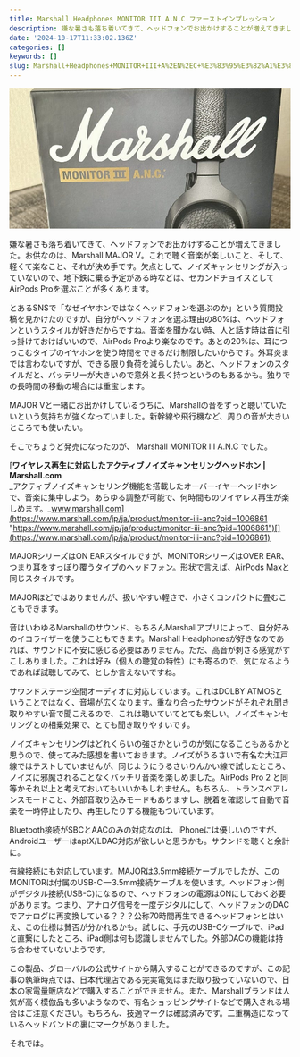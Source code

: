 ```yaml
---
title: Marshall Headphones MONITOR III A.N.C ファーストインプレッション
description: 嫌な暑さも落ち着いてきて、ヘッドフォンでお出かけすることが増えてきました。お供なのは、Marshall MAJOR…
date: '2024-10-17T11:33:02.136Z'
categories: []
keywords: []
slug: Marshall+Headphones+MONITOR+III+A%2EN%2EC+%E3%83%95%E3%82%A1%E3%83%BC%E3%82%B9%E3%83%88%E3%82%A4%E3%83%B3%E3%83%97%E3%83%AC%E3%83%83%E3%82%B7%E3%83...
---
```

![](0__LwtMuMgWuQ4cOlKP.jpg)

嫌な暑さも落ち着いてきて、ヘッドフォンでお出かけすることが増えてきました。お供なのは、Marshall MAJOR V。これで聴く音楽が楽しいこと、そして、軽くて楽なこと、それが決め手です。欠点として、ノイズキャンセリングが入っていないので、地下鉄に乗る予定がある時などは、セカンドチョイスとしてAirPods Proを選ぶことが多くあります。

とあるSNSで「なぜイヤホンではなくヘッドフォンを選ぶのか」という質問投稿を見かけたのですが、自分がヘッドフォンを選ぶ理由の80%は、ヘッドフォンというスタイルが好きだからですね。音楽を聞かない時、人と話す時は首に引っ掛けておけばいいので、AirPods Proより楽なのです。あとの20%は、耳につっこむタイプのイヤホンを使う時間をできるだけ制限したいからです。外耳炎までは言わないですが、できる限り負荷を減らしたい。あと、ヘッドフォンのスタイルだと、バッテリーが大きいので意外と長く持つというのもあるかも。独りでの長時間の移動の場合には重宝します。

MAJOR Vと一緒にお出かけしているうちに、Marshallの音をずっと聴いていたいという気持ちが強くなっていました。新幹線や飛行機など、周りの音が大きいところでも使いたい。

そこでちょうど発売になったのが、 Marshall MONITOR III A.N.C でした。

[**ワイヤレス再生に対応したアクティブノイズキャンセリングヘッドホン | Marshall.com**  
_アクティブノイズキャンセリング機能を搭載したオーバーイヤーヘッドホンで、音楽に集中しよう。あらゆる調整が可能で、何時間ものワイヤレス再生が楽しめます。_www.marshall.com](https://www.marshall.com/jp/ja/product/monitor-iii-anc?pid=1006861 "https://www.marshall.com/jp/ja/product/monitor-iii-anc?pid=1006861")[](https://www.marshall.com/jp/ja/product/monitor-iii-anc?pid=1006861)

MAJORシリーズはON EARスタイルですが、MONITORシリーズはOVER EAR、つまり耳をすっぽり覆うタイプのヘッドフォン。形状で言えば、AirPods Maxと同じスタイルです。

MAJORほどではありませんが、扱いやすい軽さで、小さくコンパクトに畳むこともできます。

音はいわゆるMarshallのサウンド、もちろんMarshallアプリによって、自分好みのイコライザーを使うこともできます。Marshall Headphonesが好きなのであれば、サウンドに不安に感じる必要はありません。ただ、高音が刺さる感覚がすこしありました。これは好み（個人の聴覚の特性）にも寄るので、気になるようであれば試聴してみて、としか言えないですね。

サウンドステージ空間オーディオに対応しています。これはDOLBY ATMOSということではなく、音場が広くなります。重なり合ったサウンドがそれぞれ聞き取りやすい音で聞こえるので、これは聴いていてとても楽しい。ノイズキャンセリングとの相乗効果で、とても聞き取りやすいです。

ノイズキャンセリングはどれくらいの強さかというのが気になることもあるかと思うので、使ってみた感想を書いておきます。ノイズがうるさいで有名な大江戸線ではテストしていませんが、同じようにうるさいりんかい線で試したところ、ノイズに邪魔されることなくバッチリ音楽を楽しめました。AirPods Pro 2 と同等かそれ以上と考えておいてもいいかもしれません。もちろん、トランスペアレンスモードこと、外部音取り込みモードもありますし、脱着を確認して自動で音楽を一時停止したり、再生したりする機能もついています。

Bluetooth接続がSBCとAACのみの対応なのは、iPhoneには優しいのですが、AndroidユーザーはaptX/LDAC対応が欲しいと思うかも。サウンドを聴くと余計に。

有線接続にも対応しています。MAJORは3.5mm接続ケーブルでしたが、このMONITORは付属のUSB-C — 3.5mm接続ケーブルを使います。ヘッドフォン側がデジタル接続(USB-C)になるので、ヘッドフォンの電源はONにしておく必要があります。つまり、アナログ信号を一度デジタルにして、ヘッドフォンのDACでアナログに再変換している？？？公称70時間再生できるヘッドフォンとはいえ、この仕様は賛否が分かれるかも。試しに、手元のUSB-Cケーブルで、iPadと直繋にしたところ、iPad側は何も認識しませんでした。外部DACの機能は持ち合わせていないようです。

この製品、グローバルの公式サイトから購入することができるのですが、この記事の執筆時点では、日本代理店である完実電気はまだ取り扱っていないので、日本の家電量販店などで購入することができません。また、Marshallブランドは人気が高く模倣品も多いようなので、有名ショッピングサイトなどで購入される場合はご注意ください。もちろん、技適マークは確認済みです。二重構造になっているヘッドバンドの裏にマークがありました。

それでは。